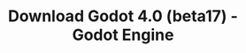 ---
# Generated by /scripts/js/download_archive_generator !!! do not edit by hand !!!
title: 'Download Godot 4.0 (beta17) - Godot Engine'
type: 'download/archive'
name: '4.0'
flavor: 'beta17'
release_date: '2023-02-01T03:00:00-00:00'
release_notes: '/article/dev-snapshot-godot-4-0-beta-17/'
links:
  android.apk:
    name: 'android.apk'
    title: 'Android'
    caption: 'Universal APK (ARM64 + ARMv7 + x86_64 + x86)'
    tags:
      - 'APK download'
      - 'ARM64/v7'
      - 'x86 (64 & 32 bit)'
    hosts:
      github_builds:
        regular: 'https://github.com/godotengine/godot-builds/releases/download/4.0-beta17/Godot_v4.0-beta17_android_editor.apk'
        mono: '#'
      github:
        regular: 'https://github.com/godotengine/godot/releases/download/4.0-beta17/Godot_v4.0-beta17_android_editor.apk'
        mono: '#'
  linux.64:
    name: 'linux.64'
    title: 'Linux'
    caption: 'Standard (x86_64)'
    tags:
      - '64 bit'
    hosts:
      github_builds:
        regular: 'https://github.com/godotengine/godot-builds/releases/download/4.0-beta17/Godot_v4.0-beta17_linux.x86_64.zip'
        mono: 'https://github.com/godotengine/godot-builds/releases/download/4.0-beta17/Godot_v4.0-beta17_mono_linux_x86_64.zip'
      github:
        regular: 'https://github.com/godotengine/godot/releases/download/4.0-beta17/Godot_v4.0-beta17_linux.x86_64.zip'
        mono: 'https://github.com/godotengine/godot/releases/download/4.0-beta17/Godot_v4.0-beta17_mono_linux_x86_64.zip'
  macos.universal:
    name: 'macos.universal'
    title: 'macOS'
    caption: 'Universal (x86_64 + Apple Silicon)'
    tags:
      - 'Intel/Apple Silicon'
      - '64 bit'
    hosts:
      github_builds:
        regular: 'https://github.com/godotengine/godot-builds/releases/download/4.0-beta17/Godot_v4.0-beta17_macos.universal.zip'
        mono: 'https://github.com/godotengine/godot-builds/releases/download/4.0-beta17/Godot_v4.0-beta17_mono_macos.universal.zip'
      github:
        regular: 'https://github.com/godotengine/godot/releases/download/4.0-beta17/Godot_v4.0-beta17_macos.universal.zip'
        mono: 'https://github.com/godotengine/godot/releases/download/4.0-beta17/Godot_v4.0-beta17_mono_macos.universal.zip'
  windows.64:
    name: 'windows.64'
    title: 'Windows'
    caption: 'Standard (x86_64)'
    tags:
      - '64 bit'
    hosts:
      github_builds:
        regular: 'https://github.com/godotengine/godot-builds/releases/download/4.0-beta17/Godot_v4.0-beta17_win64.exe.zip'
        mono: 'https://github.com/godotengine/godot-builds/releases/download/4.0-beta17/Godot_v4.0-beta17_mono_win64.zip'
      github:
        regular: 'https://github.com/godotengine/godot/releases/download/4.0-beta17/Godot_v4.0-beta17_win64.exe.zip'
        mono: 'https://github.com/godotengine/godot/releases/download/4.0-beta17/Godot_v4.0-beta17_mono_win64.zip'
  web:
    name: 'web'
    title: 'Web editor'
    caption: ''
    tags:
      - 'Self-hosted'
      - 'Cross-platform'
    hosts:
      github_builds:
        regular: 'https://github.com/godotengine/godot-builds/releases/download/4.0-beta17/Godot_v4.0-beta17_web_editor.zip'
        mono: '#'
      github:
        regular: 'https://github.com/godotengine/godot/releases/download/4.0-beta17/Godot_v4.0-beta17_web_editor.zip'
        mono: '#'
  linux.arm64:
    name: 'linux.arm64'
    title: 'Linux'
    caption: 'Standard (ARM64)'
    tags:
      - 'ARM64'
      - '64 bit'
    hosts:
      github_builds:
        regular: 'https://github.com/godotengine/godot-builds/releases/download/4.0-beta17/Godot_v4.0-beta17_linux.arm64.zip'
        mono: 'https://github.com/godotengine/godot-builds/releases/download/4.0-beta17/Godot_v4.0-beta17_mono_linux_arm64.zip'
      github:
        regular: 'https://github.com/godotengine/godot/releases/download/4.0-beta17/Godot_v4.0-beta17_linux.arm64.zip'
        mono: 'https://github.com/godotengine/godot/releases/download/4.0-beta17/Godot_v4.0-beta17_mono_linux_arm64.zip'
  linux.32:
    name: 'linux.32'
    title: 'Linux'
    caption: 'Standard (x86)'
    tags:
      - '32 bit'
    hosts:
      github_builds:
        regular: 'https://github.com/godotengine/godot-builds/releases/download/4.0-beta17/Godot_v4.0-beta17_linux.x86_32.zip'
        mono: 'https://github.com/godotengine/godot-builds/releases/download/4.0-beta17/Godot_v4.0-beta17_mono_linux_x86_32.zip'
      github:
        regular: 'https://github.com/godotengine/godot/releases/download/4.0-beta17/Godot_v4.0-beta17_linux.x86_32.zip'
        mono: 'https://github.com/godotengine/godot/releases/download/4.0-beta17/Godot_v4.0-beta17_mono_linux_x86_32.zip'
  linux.arm32:
    name: 'linux.arm32'
    title: 'Linux'
    caption: 'Standard (ARM32)'
    tags:
      - 'ARM32'
      - '32 bit'
    hosts:
      github_builds:
        regular: 'https://github.com/godotengine/godot-builds/releases/download/4.0-beta17/Godot_v4.0-beta17_linux.arm32.zip'
        mono: 'https://github.com/godotengine/godot-builds/releases/download/4.0-beta17/Godot_v4.0-beta17_mono_linux_arm32.zip'
      github:
        regular: 'https://github.com/godotengine/godot/releases/download/4.0-beta17/Godot_v4.0-beta17_linux.arm32.zip'
        mono: 'https://github.com/godotengine/godot/releases/download/4.0-beta17/Godot_v4.0-beta17_mono_linux_arm32.zip'
  windows.32:
    name: 'windows.32'
    title: 'Windows'
    caption: 'Standard (x86)'
    tags:
      - '32 bit'
    hosts:
      github_builds:
        regular: 'https://github.com/godotengine/godot-builds/releases/download/4.0-beta17/Godot_v4.0-beta17_win32.exe.zip'
        mono: 'https://github.com/godotengine/godot-builds/releases/download/4.0-beta17/Godot_v4.0-beta17_mono_win32.zip'
      github:
        regular: 'https://github.com/godotengine/godot/releases/download/4.0-beta17/Godot_v4.0-beta17_win32.exe.zip'
        mono: 'https://github.com/godotengine/godot/releases/download/4.0-beta17/Godot_v4.0-beta17_mono_win32.zip'
  aar_library:
    name: 'aar_library'
    title: 'AAR library'
    caption: ''
    tags:
      - 'Android plugins'
      - 'Java'
      - 'Kotlin'
    hosts:
      github_builds:
        regular: 'https://github.com/godotengine/godot-builds/releases/download/4.0-beta17/godot-lib.4.0.beta17.template_release.aar'
        mono: '#'
      github:
        regular: 'https://github.com/godotengine/godot/releases/download/4.0-beta17/godot-lib.4.0.beta17.template_release.aar'
        mono: '#'
  templates:
    name: 'templates'
    title: 'Export templates'
    caption: ''
    tags:
      - 'Used to export your games to all supported platforms'
    hosts:
      github_builds:
        regular: 'https://github.com/godotengine/godot-builds/releases/download/4.0-beta17/Godot_v4.0-beta17_export_templates.tpz'
        mono: 'https://github.com/godotengine/godot-builds/releases/download/4.0-beta17/Godot_v4.0-beta17_mono_export_templates.tpz'
      github:
        regular: 'https://github.com/godotengine/godot/releases/download/4.0-beta17/Godot_v4.0-beta17_export_templates.tpz'
        mono: 'https://github.com/godotengine/godot/releases/download/4.0-beta17/Godot_v4.0-beta17_mono_export_templates.tpz'
primaryPlatforms:
  - 'android.apk'
  - 'linux.64'
  - 'macos.universal'
  - 'windows.64'
  - 'web'
  - 'templates'
---